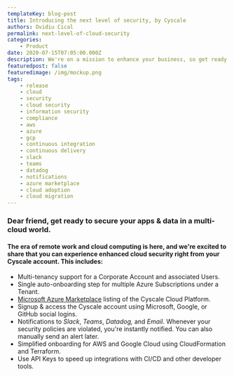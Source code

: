 ```yaml
---
templateKey: blog-post
title: Introducing the next level of security, by Cyscale
authors: Ovidiu Cical
permalink: next-level-of-cloud-security
categories:
    - Product
date: 2020-07-15T07:05:00.000Z
description: We're on a mission to enhance your business, so get ready to embrace the digital future and secure your apps & data in a multi-cloud world!
featuredpost: false
featuredimage: /img/mockup.png
tags:
    - release
    - cloud
    - security
    - cloud security
    - information security
    - compliance
    - aws
    - azure
    - gcp
    - continuous integration
    - continuous delivery
    - slack
    - teams
    - datadog
    - notifications
    - azure marketplace
    - cloud adoption
    - cloud migration
---
```


### Dear friend, get ready to secure your apps & data in a multi-cloud world.

#### The era of remote work and cloud computing is here, and we're excited to share that you can experience enhanced cloud security right from your Cyscale account. This includes:

-   Multi-tenancy support for a Corporate Account and associated Users.
-   Single auto-onboarding step for multiple Azure Subscriptions under a Tenant.
-   [Microsoft Azure Marketplace](https://azuremarketplace.microsoft.com/en-us/marketplace/apps/cyscale.power-cloud-saas-basic) listing of the Cyscale Cloud Platform.
-   Signup & access the Cyscale account using Microsoft, Google, or GitHub social logins.
-   Notifications to _Slack_, _Teams_, _Datadog,_ and _Email_. Whenever your security policies are violated, you're instantly notified. You can also manually send an alert later.
-   Simplified onboarding for AWS and Google Cloud using CloudFormation and Terraform.
-   Use API Keys to speed up integrations with CI/CD and other developer tools.
